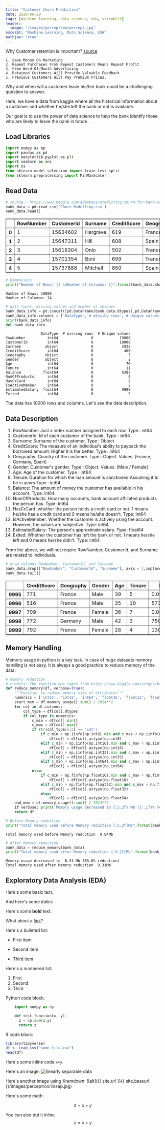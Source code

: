 ```yaml
---
title: "Customer Churn Prediction"
date: 2020-06-28
tags: [machine learning, data science, eda, streamlit]
header:
  image: "/images/perceptron/percept.jpg"
excerpt: "Machine Learning, Data Science, EDA"
mathjax: "true"
---
```



Why Customer retention is important? [source](https://www.dcrstrategies.com/customer-incentives/5-reasons-customer-retention-business/)

    1. Save Money On Marketing
    2. Repeat Purchases From Repeat Customers Means Repeat Profit
    3. Free Word-Of-Mouth Advertising
    4. Retained Customers Will Provide Valuable Feedback
    5. Previous Customers Will Pay Premium Prices. 

Why and when will a customer leave his/her bank could be a challenging question to answer.

Here, we have a data from kaggle where all the historical information about a customer and whether he/she left the bank or not is available.

Our goal is to use the power of data science to help the bank identify those who are likely to leave the bank in future.

## Load Libraries 

```python
import numpy as np
import pandas as pd
import matplotlib.pyplot as plt
import seaborn as sns
import os
from sklearn.model_selection import train_test_split
from sklearn.preprocessing import MinMaxScaler
```

## Read Data
```python
# source - https://www.kaggle.com/adammaus/predicting-churn-for-bank-customers
bank_data = pd.read_csv('Churn_Modelling.csv')
bank_data.head()
```

<div>
<table border="1" class="dataframe">
  <thead>
    <tr style="text-align: right;">
      <th></th>
      <th>RowNumber</th>
      <th>CustomerId</th>
      <th>Surname</th>
      <th>CreditScore</th>
      <th>Geography</th>
      <th>Gender</th>
      <th>Age</th>
      <th>Tenure</th>
      <th>Balance</th>
      <th>NumOfProducts</th>
      <th>HasCrCard</th>
      <th>IsActiveMember</th>
      <th>EstimatedSalary</th>
      <th>Exited</th>
    </tr>
  </thead>
  <tbody>
    <tr>
      <th>0</th>
      <td>1</td>
      <td>15634602</td>
      <td>Hargrave</td>
      <td>619</td>
      <td>France</td>
      <td>Female</td>
      <td>42</td>
      <td>2</td>
      <td>0.00</td>
      <td>1</td>
      <td>1</td>
      <td>1</td>
      <td>101348.88</td>
      <td>1</td>
    </tr>
    <tr>
      <th>1</th>
      <td>2</td>
      <td>15647311</td>
      <td>Hill</td>
      <td>608</td>
      <td>Spain</td>
      <td>Female</td>
      <td>41</td>
      <td>1</td>
      <td>83807.86</td>
      <td>1</td>
      <td>0</td>
      <td>1</td>
      <td>112542.58</td>
      <td>0</td>
    </tr>
    <tr>
      <th>2</th>
      <td>3</td>
      <td>15619304</td>
      <td>Onio</td>
      <td>502</td>
      <td>France</td>
      <td>Female</td>
      <td>42</td>
      <td>8</td>
      <td>159660.80</td>
      <td>3</td>
      <td>1</td>
      <td>0</td>
      <td>113931.57</td>
      <td>1</td>
    </tr>
    <tr>
      <th>3</th>
      <td>4</td>
      <td>15701354</td>
      <td>Boni</td>
      <td>699</td>
      <td>France</td>
      <td>Female</td>
      <td>39</td>
      <td>1</td>
      <td>0.00</td>
      <td>2</td>
      <td>0</td>
      <td>0</td>
      <td>93826.63</td>
      <td>0</td>
    </tr>
    <tr>
      <th>4</th>
      <td>5</td>
      <td>15737888</td>
      <td>Mitchell</td>
      <td>850</td>
      <td>Spain</td>
      <td>Female</td>
      <td>43</td>
      <td>2</td>
      <td>125510.82</td>
      <td>1</td>
      <td>1</td>
      <td>1</td>
      <td>79084.10</td>
      <td>0</td>
    </tr>
  </tbody>
</table>
</div>



```python
# Dimensions
print("Number of Rows: {} \nNumber of Columns: {}".format(bank_data.shape[0],bank_data.shape[1]))
```

    Number of Rows: 10000 
    Number of Columns: 14
  
  
```python
# data types, missing values and number of uniques
bank_data_info = pd.concat([pd.DataFrame(bank_data.dtypes),pd.DataFrame(bank_data.isnull().sum()),pd.DataFrame(bank_data.nunique())],axis = 1)
bank_data_info.columns = ['DataType','# missing rows','# Unique values']
print(bank_data_info)
del bank_data_info

```
                    DataType  # missing rows  # Unique values
    RowNumber          int64               0            10000
    CustomerId         int64               0            10000
    Surname           object               0             2932
    CreditScore        int64               0              460
    Geography         object               0                3
    Gender            object               0                2
    Age                int64               0               70
    Tenure             int64               0               11
    Balance          float64               0             6382
    NumOfProducts      int64               0                4
    HasCrCard          int64               0                2
    IsActiveMember     int64               0                2
    EstimatedSalary  float64               0             9999
    Exited             int64               0                2
    
The data has 10000 rows and columns. Let's see the data description.

## Data Description

1. RowNumber: Just a index number assigned to each row. Type : int64
2. CustomerId: Id of each customer of the bank. Type : int64
3. Surname: Surname of the customer. Type : Object
4. CreditScore: The measure of an individual's ability to payback the borrowed amount. Higher it is the better. Type : int64
5. Geography: Country of the customer. Type : Object. Values: [France, Germany, Spain]
6. Gender: Customer's gender. Type : Object. Values: [Male / Female]
7. Age: Age of the customer. Type : int64
8. Tenure: Duration for which the loan amount is sanctioned.Assuming it to be in years Type : int64
9. Balance: The amount of money the customer has available in his account. Type: int64
10. NumOfProducts: How many accounts, bank account affiliated products the person has. Type: int64
11. HasCrCard: whether the person holds a credit card or not. 1 means he/she has a credit card and 0 means he/she doesn't. Type: int64
12. IsActiveMember: Whether the customer is actively using the account. However, the values are subjective. Type: int64
13. EstimatedSalary: The person's approximate salary. Type: float64
14. Exited: Whether the customer has left the bank or not. 1 means he/she left and 0 means he/she didn't. Type: int64

From the above, we will not require RowNumber, CustomerId, and Surname are related to individuals.

```python
# drop columns RowNumber, CustomerId, and Surname
bank_data.drop(["RowNumber", "CustomerId", "Surname"], axis = 1,inplace = True)
bank_data.tail()
```
<div>
<table border="1" class="dataframe">
  <thead>
    <tr style="text-align: right;">
      <th></th>
      <th>CreditScore</th>
      <th>Geography</th>
      <th>Gender</th>
      <th>Age</th>
      <th>Tenure</th>
      <th>Balance</th>
      <th>NumOfProducts</th>
      <th>HasCrCard</th>
      <th>IsActiveMember</th>
      <th>EstimatedSalary</th>
      <th>Exited</th>
    </tr>
  </thead>
  <tbody>
    <tr>
      <th>9995</th>
      <td>771</td>
      <td>France</td>
      <td>Male</td>
      <td>39</td>
      <td>5</td>
      <td>0.00</td>
      <td>2</td>
      <td>1</td>
      <td>0</td>
      <td>96270.64</td>
      <td>0</td>
    </tr>
    <tr>
      <th>9996</th>
      <td>516</td>
      <td>France</td>
      <td>Male</td>
      <td>35</td>
      <td>10</td>
      <td>57369.61</td>
      <td>1</td>
      <td>1</td>
      <td>1</td>
      <td>101699.77</td>
      <td>0</td>
    </tr>
    <tr>
      <th>9997</th>
      <td>709</td>
      <td>France</td>
      <td>Female</td>
      <td>36</td>
      <td>7</td>
      <td>0.00</td>
      <td>1</td>
      <td>0</td>
      <td>1</td>
      <td>42085.58</td>
      <td>1</td>
    </tr>
    <tr>
      <th>9998</th>
      <td>772</td>
      <td>Germany</td>
      <td>Male</td>
      <td>42</td>
      <td>3</td>
      <td>75075.31</td>
      <td>2</td>
      <td>1</td>
      <td>0</td>
      <td>92888.52</td>
      <td>1</td>
    </tr>
    <tr>
      <th>9999</th>
      <td>792</td>
      <td>France</td>
      <td>Female</td>
      <td>28</td>
      <td>4</td>
      <td>130142.79</td>
      <td>1</td>
      <td>1</td>
      <td>0</td>
      <td>38190.78</td>
      <td>0</td>
    </tr>
  </tbody>
</table>
</div> 

## Memory Handling
Memory usage in python is a key task. In case of huge datasets memory handling is not easy. It is always a good practice to reduce memory of the data.


```python
# memory reduction
# credits: The function was taken from https://www.kaggle.com/artgor/brute-force-feature-engineering 
def reduce_memory(df, verbose=True):
    """Function to reduce memory size of attributes"""
    numerics = ['int16', 'int32', 'int64', 'float16', 'float32', 'float64']
    start_mem = df.memory_usage().sum() / 1024**2    
    for col in df.columns:
        col_type = df[col].dtypes
        if col_type in numerics:
            c_min = df[col].min()
            c_max = df[col].max()
            if str(col_type)[:3] == 'int':
                if c_min > np.iinfo(np.int8).min and c_max < np.iinfo(np.int8).max:
                    df[col] = df[col].astype(np.int8)
                elif c_min > np.iinfo(np.int16).min and c_max < np.iinfo(np.int16).max:
                    df[col] = df[col].astype(np.int16)
                elif c_min > np.iinfo(np.int32).min and c_max < np.iinfo(np.int32).max:
                    df[col] = df[col].astype(np.int32)
                elif c_min > np.iinfo(np.int64).min and c_max < np.iinfo(np.int64).max:
                    df[col] = df[col].astype(np.int64)  
            else:
                if c_min > np.finfo(np.float16).min and c_max < np.finfo(np.float16).max:
                    df[col] = df[col].astype(np.float16)
                elif c_min > np.finfo(np.float32).min and c_max < np.finfo(np.float32).max:
                    df[col] = df[col].astype(np.float32)
                else:
                    df[col] = df[col].astype(np.float64)    
    end_mem = df.memory_usage().sum() / 1024**2
    if verbose: print('Memory usage decreased to {:5.2f} Mb ({:.1f}% reduction)'.format(end_mem, 100 * (start_mem - end_mem) / start_mem))
    return df
```


```python
# Before Memory reduction
print("Total memory used before Memory reduction {:5.2f}Mb".format(bank_data.memory_usage().sum() / 1024**2))
```

    Total memory used before Memory reduction  0.84Mb
    


```python
# After Memory reduction
bank_data = reduce_memory(bank_data)
print("Total memory used after Memory reduction {:5.2f}Mb".format(bank_data.memory_usage().sum() / 1024**2))
```

    Memory usage decreased to  0.31 Mb (63.6% reduction)
    Total memory used after Memory reduction  0.31Mb
    

## Exploratory Data Analysis (EDA)








Here's some basic text.

And here's some *italics*

Here's some **bold** text.

What about a [link](https://github.com/dataoptimal)?

Here's a bulleted list:
* First item
+ Second item
- Third item

Here's a numbered list:
1. First
2. Second
3. Third

Python code block:
```python
    import numpy as np

    def test_function(x, y):
      z = np.sum(x,y)
      return z
```

R code block:
```r
library(tidyverse)
df <- read_csv("some_file.csv")
head(df)
```

Here's some inline code `x+y`.

Here's an image:
<img src="{{ site.url }}{{ site.baseurl }}/images/perceptron/linsep.jpg" alt="linearly separable data">

Here's another image using Kramdown:
![alt]({{ site.url }}{{ site.baseurl }}/images/perceptron/linsep.jpg)

Here's some math:

$$z=x+y$$

You can also put it inline $$z=x+y$$
